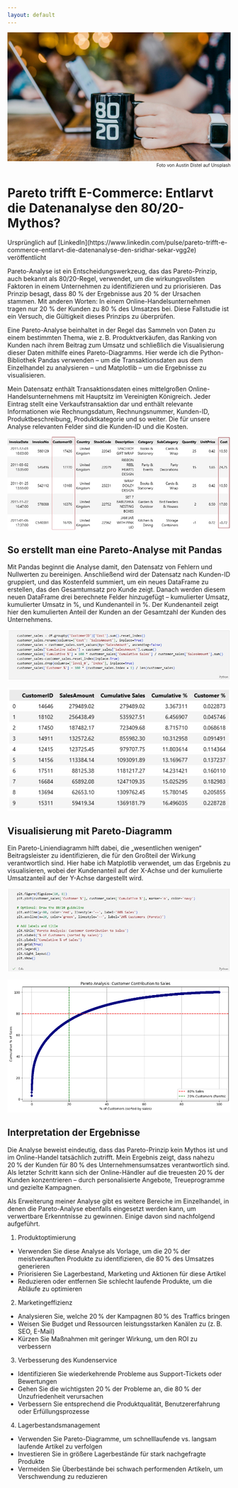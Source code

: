 ```yaml
---
layout: default
---
```


<img class="article-img" src="/assets/img/pareto_1_0.jpg" alt="Main Picture">
<p style="font-size: 10px; text-align: right; margin-top: 0px;">Foto von Austin Distel auf Unsplash</p>
<h1>Pareto trifft E-Commerce: Entlarvt die Datenanalyse den 80/20-Mythos?</h1>
Ursprünglich auf [LinkedIn](https://www.linkedin.com/pulse/pareto-trifft-e-commerce-entlarvt-die-datenanalyse-den-sridhar-sekar-vgg2e) veröffentlicht

Pareto-Analyse ist ein Entscheidungswerkzeug, das das Pareto-Prinzip, auch bekannt als 80/20-Regel, verwendet, um die wirkungsvollsten Faktoren in einem Unternehmen zu identifizieren und zu priorisieren. Das Prinzip besagt, dass 80 % der Ergebnisse aus 20 % der Ursachen stammen. Mit anderen Worten: In einem Online-Handelsunternehmen tragen nur 20 % der Kunden zu 80 % des Umsatzes bei. Diese Fallstudie ist ein Versuch, die Gültigkeit dieses Prinzips zu überprüfen.

Eine Pareto-Analyse beinhaltet in der Regel das Sammeln von Daten zu einem bestimmten Thema, wie z. B. Produktverkäufen, das Ranking von Kunden nach ihrem Beitrag zum Umsatz und schließlich die Visualisierung dieser Daten mithilfe eines Pareto-Diagramms. Hier werde ich die Python-Bibliothek Pandas verwenden – um die Transaktionsdaten aus dem Einzelhandel zu analysieren – und Matplotlib – um die Ergebnisse zu visualisieren.

Mein Datensatz enthält Transaktionsdaten eines mittelgroßen Online-Handelsunternehmens mit Hauptsitz im Vereinigten Königreich. Jeder Eintrag stellt eine Verkaufs­transaktion dar und enthält relevante Informationen wie Rechnungsdatum, Rechnungsnummer, Kunden-ID, Produktbeschreibung, Produktkategorie und so weiter. Die für unsere Analyse relevanten Felder sind die Kunden-ID und die Kosten.

![Dataset_sample](/assets/img/pareto_1_1.jpg)

<h2>So erstellt man eine Pareto-Analyse mit Pandas</h2>
Mit Pandas beginnt die Analyse damit, den Datensatz von Fehlern und Nullwerten zu bereinigen. Anschließend wird der Datensatz nach Kunden-ID gruppiert, und das Kostenfeld summiert, um ein neues DataFrame zu erstellen, das den Gesamtumsatz pro Kunde zeigt. Danach werden diesem neuen DataFrame drei berechnete Felder hinzugefügt – kumulierter Umsatz, kumulierter Umsatz in %, und Kundenanteil in %. Der Kundenanteil zeigt hier den kumulierten Anteil der Kunden an der Gesamtzahl der Kunden des Unternehmens.

![Python Code](/assets/img/pareto_1_2.jpg)

![Output Table](/assets/img/pareto_1_3.jpg)

<h2>Visualisierung mit Pareto-Diagramm</h2>
Ein Pareto-Liniendiagramm hilft dabei, die „wesentlichen wenigen“ Beitragsleister zu identifizieren, die für den Großteil der Wirkung verantwortlich sind. Hier habe ich Matplotlib verwendet, um das Ergebnis zu visualisieren, wobei der Kundenanteil auf der X-Achse und der kumulierte Umsatzanteil auf der Y-Achse dargestellt wird.

![Visualization Code](/assets/img/pareto_1_4.jpg)

![Pareto Diagram](/assets/img/pareto_1_5.png)

<h2>Interpretation der Ergebnisse</h2>
Die Analyse beweist eindeutig, dass das Pareto-Prinzip kein Mythos ist und im Online-Handel tatsächlich zutrifft. Mein Ergebnis zeigt, dass nahezu 20 % der Kunden für 80 % des Unternehmensumsatzes verantwortlich sind. Als letzter Schritt kann sich der Online-Händler auf die treuesten 20 % der Kunden konzentrieren – durch personalisierte Angebote, Treueprogramme und gezielte Kampagnen.

Als Erweiterung meiner Analyse gibt es weitere Bereiche im Einzelhandel, in denen die Pareto-Analyse ebenfalls eingesetzt werden kann, um verwertbare Erkenntnisse zu gewinnen. Einige davon sind nachfolgend aufgeführt.

1. Produktoptimierung
- Verwenden Sie diese Analyse als Vorlage, um die 20 % der meistverkauften Produkte zu identifizieren, die 80 % des Umsatzes generieren
- Priorisieren Sie Lagerbestand, Marketing und Aktionen für diese Artikel
- Reduzieren oder entfernen Sie schlecht laufende Produkte, um die Abläufe zu optimieren

2. Marketingeffizienz
- Analysieren Sie, welche 20 % der Kampagnen 80 % des Traffics bringen
- Weisen Sie Budget und Ressourcen leistungsstarken Kanälen zu (z. B. SEO, E-Mail)
- Kürzen Sie Maßnahmen mit geringer Wirkung, um den ROI zu verbessern

3. Verbesserung des Kundenservice
- Identifizieren Sie wiederkehrende Probleme aus Support-Tickets oder Bewertungen
- Gehen Sie die wichtigsten 20 % der Probleme an, die 80 % der Unzufriedenheit verursachen
- Verbessern Sie entsprechend die Produktqualität, Benutzererfahrung oder Erfüllungsprozesse

4. Lagerbestandsmanagement
- Verwenden Sie Pareto-Diagramme, um schnelllaufende vs. langsam laufende Artikel zu verfolgen
- Investieren Sie in größere Lagerbestände für stark nachgefragte Produkte
- Vermeiden Sie Überbestände bei schwach performenden Artikeln, um Verschwendung zu reduzieren


